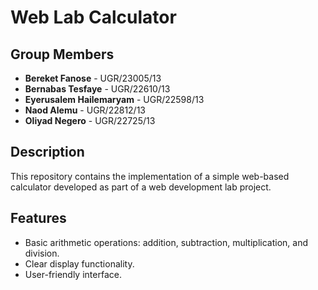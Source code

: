 # Web Lab Calculator

## Group Members

- **Bereket Fanose** - UGR/23005/13
- **Bernabas Tesfaye** - UGR/22610/13
- **Eyerusalem Hailemaryam** - UGR/22598/13
- **Naod Alemu** - UGR/22812/13
- **Oliyad Negero** - UGR/22725/13

## Description

This repository contains the implementation of a simple web-based calculator developed as part of a web development lab project.

## Features

- Basic arithmetic operations: addition, subtraction, multiplication, and division.
- Clear display functionality.
- User-friendly interface.
